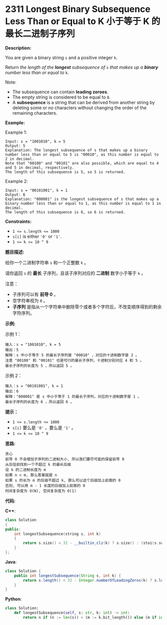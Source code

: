 # 2311 Longest Binary Subsequence Less Than or Equal to K 小于等于 K 的最长二进制子序列

__Description:__

You are given a binary string `s` and a positive integer `k`.

Return _the length of the __longest__ subsequence of_ `s` _that makes up a __binary__ number less than or equal to_ `k`.

Note:

- The subsequence can contain __leading zeroes__.
- The empty string is considered to be equal to `0`.
- A __subsequence__ is a string that can be derived from another string by deleting some or no characters without changing the order of the remaining characters.

__Example:__

Example 1:

```text
Input: s = "1001010", k = 5
Output: 5
Explanation: The longest subsequence of s that makes up a binary number less than or equal to 5 is "00010", as this number is equal to 2 in decimal.
Note that "00100" and "00101" are also possible, which are equal to 4 and 5 in decimal, respectively.
The length of this subsequence is 5, so 5 is returned.
```

Example 2:

```text
Input: s = "00101001", k = 1
Output: 6
Explanation: "000001" is the longest subsequence of s that makes up a binary number less than or equal to 1, as this number is equal to 1 in decimal.
The length of this subsequence is 6, so 6 is returned.
```

__Constraints:__

- `1 <= s.length <= 1000`
- `s[i]` is either `'0'` or `'1'`.
- `1 <= k <= 10 ^ 9`

__题目描述:__

给你一个二进制字符串 `s` 和一个正整数 `k` 。

请你返回 `s` 的 __最长__ 子序列，且该子序列对应的 __二进制__ 数字小于等于 `k` 。

注意：

- 子序列可以有 __前导 0__ 。
- 空字符串视为 `0` 。
- __子序列__ 是指从一个字符串中删除零个或者多个字符后，不改变顺序得到的剩余字符序列。

__示例:__

示例 1：

```text
输入：s = "1001010", k = 5
输出：5
解释：s 中小于等于 5 的最长子序列是 "00010" ，对应的十进制数字是 2 。
注意 "00100" 和 "00101" 也是可行的最长子序列，十进制分别对应 4 和 5 。
最长子序列的长度为 5 ，所以返回 5 。
```

示例 2：

```text
输入：s = "00101001", k = 1
输出：6
解释："000001" 是 s 中小于等于 1 的最长子序列，对应的十进制数字是 1 。
最长子序列的长度为 6 ，所以返回 6 。
```

__提示：__

- `1 <= s.length <= 1000`
- `s[i]` 要么是 `'0'` ，要么是 `'1'` 。
- `1 <= k <= 10 ^ 9`

__思路:__

```text
贪心
前导 0 不会增加子序列的二进制大小, 所以我们要尽可能的保留前导 0
从后往前找到一个不超过 k 的最长后缀
设 k 的二进制长度为 m
如果 n < m, 那么答案就是 n
如果 s 的长为 m 的后缀不超过 k, 那么可以这个后缀加上前面的 0
否则, 可以用 m - 1 长度的后缀加上前面的 0
时间复杂度为 O(N), 空间复杂度为 O(1)
```

__代码:__

__C++__:

```C++
class Solution 
{
public:
    int longestSubsequence(string s, int k) 
    {
        return s.size() < 32 - __builtin_clz(k) ? s.size() : (stoi(s.substr(s.size() - 32 + __builtin_clz(k)), nullptr, 2) <= k ? 32 - __builtin_clz(k) : 31 - __builtin_clz(k)) + count(s.begin(), s.end() + __builtin_clz(k) - 32, '0');
    }
};
```

__Java__:

```Java
class Solution {
    public int longestSubsequence(String s, int k) {
        return s.length() < 32 - Integer.numberOfLeadingZeros(k) ? s.length() : (Integer.parseInt(s.substring(s.length() - 32 + Integer.numberOfLeadingZeros(k)), 2) <= k ? 32 - Integer.numberOfLeadingZeros(k) : 31 - Integer.numberOfLeadingZeros(k)) + (int)s.substring(0, s.length() - 32 + Integer.numberOfLeadingZeros(k)).chars().filter(c -> c == '0').count();
    }
}
```

__Python__:

```Python
class Solution:
    def longestSubsequence(self, s: str, k: int) -> int:
        return n if (n := len(s)) < (m := k.bit_length()) else (m if int(s[-m:], 2) <= k else m - 1) + s.count('0', 0, -m)
```
